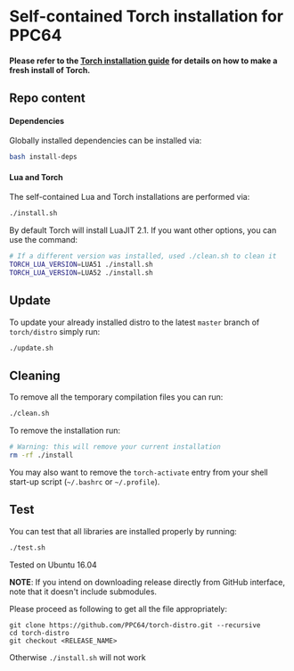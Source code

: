 Self-contained Torch installation for PPC64
============

#### Please refer to the [Torch installation guide](http://torch.ch/docs/getting-started.html#_) for details on how to make a fresh install of Torch.


## Repo content
#### Dependencies
Globally installed dependencies can be installed via:
```bash
bash install-deps
```

#### Lua and Torch
The self-contained Lua and Torch installations are performed via:
```bash
./install.sh
```

By default Torch will install LuaJIT 2.1. If you want other options, you can use the command:
```bash
# If a different version was installed, used ./clean.sh to clean it
TORCH_LUA_VERSION=LUA51 ./install.sh
TORCH_LUA_VERSION=LUA52 ./install.sh
```

## Update
To update your already installed distro to the latest `master` branch of `torch/distro` simply run:
```bash
./update.sh
```

## Cleaning
To remove all the temporary compilation files you can run:
```bash
./clean.sh
```

To remove the installation run:
```bash
# Warning: this will remove your current installation
rm -rf ./install
```
You may also want to remove the `torch-activate` entry from your shell start-up script (`~/.bashrc` or `~/.profile`).

## Test
You can test that all libraries are installed properly by running:
```bash
./test.sh
```

Tested on Ubuntu 16.04

**NOTE**: If you intend on downloading release directly from GitHub interface, note that it doesn't include submodules.

Please proceed as following to get all the file appropriately:

```
git clone https://github.com/PPC64/torch-distro.git --recursive
cd torch-distro
git checkout <RELEASE_NAME>
```

Otherwise `./install.sh` will not work
